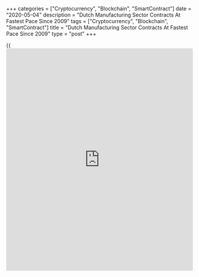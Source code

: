 +++
categories = ["Cryptocurrency", "Blockchain", "SmartContract"]
date = "2020-05-04"
description = "Dutch Manufacturing Sector Contracts At Fastest Pace Since 2009"
tags = ["Cryptocurrency", "Blockchain", "SmartContract"]
title = "Dutch Manufacturing Sector Contracts At Fastest Pace Since 2009"
type = "post"
+++

{{<iframe id="large-banner" src="https://www.bounty.group/#slide=20.0" width="100%" height="600" scrolling="no" style="border: 0px solid rgb(216, 221, 230); border-radius: 3px;">}}

The Dutch manufacturing sector contracted at the fastest pace in nearly
eleven years in April, amid the [coronavirus][1], or covid-19, pandemic,
survey results from IHS Markit showed on Monday.

The NEVI manufacturing Purchasing Managers' Index, or PMI, fell to 41.3
in April from 50.5 in March. Any reading below 50 indicates contraction
in the sector. This was the lowest recorded since May 2009.

Output declined at the quickest rate in more than twenty years of survey
and new orders fell further in April.

Incoming new [business][2] deteriorated at the quickest rate since the
survey began in early-2000. New export orders fell for the second
straight month and at the quickest pace on record.

Workforce numbers fell in April with the rate of shedding the sharpest
since July 2009. Backlogs of work fell at the quickest pace since April
2012.

Input costs fell for the first time in five months in April, while
average selling prices remained broadly stable.

Firms' expectation regards to output for the 12-month collapsed to the
lowest on record in April.

"It seems that Dutch manufacturers are bracing for an even bigger hit to
industrial output. Unfortunately, the numbers suggest that the worst is
yet to come." Albert Jan Swart, sector economist manufacturing at ABN
AMRO, said.

For comments and feedback [contact](https://www.playgroundfx.com/contact/): editorial@rtt[news](https://www.letsplayfx.com/blog/forex-news-website/).com

[Economic News][3]

 **What parts of the world are seeing the best (and worst) economic
performances lately? Click[here][4] to check out our [Econ Scorecard][4]
and find out! See up-to-the-moment [ranking](https://www.playgroundfx.com/blog/crypto-exchange-ranking/)s for the best and worst
performers in [GDP][5], [unemployment rate][6], [inflation][7] and much
more.**

   1. www.rtt[news](https://www.letsplayfx.com/blog/forex-news-website/).com/list/coronavirus.aspx
   2. www.rtt[news](https://www.letsplayfx.com/blog/forex-news-website/).com/Content/Business.aspx
   3. www.rtt[news](https://www.letsplayfx.com/blog/forex-news-website/).com/Content/EconomicNews.aspx
   4. www.rtt[news](https://www.letsplayfx.com/blog/forex-news-website/).com/economic-scorecard/world-rank/PPI/highest-performance.aspx
   5. www.rtt[news](https://www.letsplayfx.com/blog/forex-news-website/).com/economic-scorecard/world-rank/GDP/highest-performance.aspx
   6. www.rtt[news](https://www.letsplayfx.com/blog/forex-news-website/).com/economic-scorecard/world-rank/unemployment-rate/lowest-performance.aspx
   7. www.rtt[news](https://www.letsplayfx.com/blog/forex-news-website/).com/economic-scorecard/world-rank/CPI/highest-performance.aspx